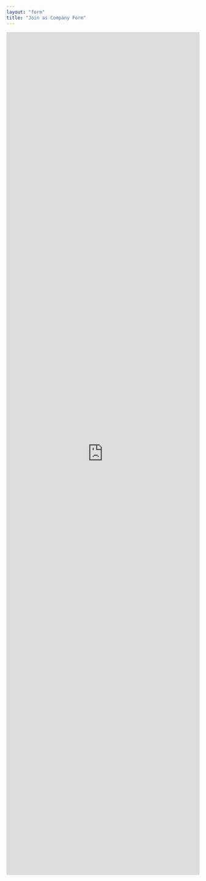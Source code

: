 ```yaml
---
layout: "form"
title: "Join as Company Form"
---
```

<iframe width="100%" height="2200" frameborder="0" allowtransparency="true"
        src="https://www.surveymonkey.com/r/KR6P8R8?embedded=1" data-cmp-ab="2" data-cmp-info="8"></iframe>